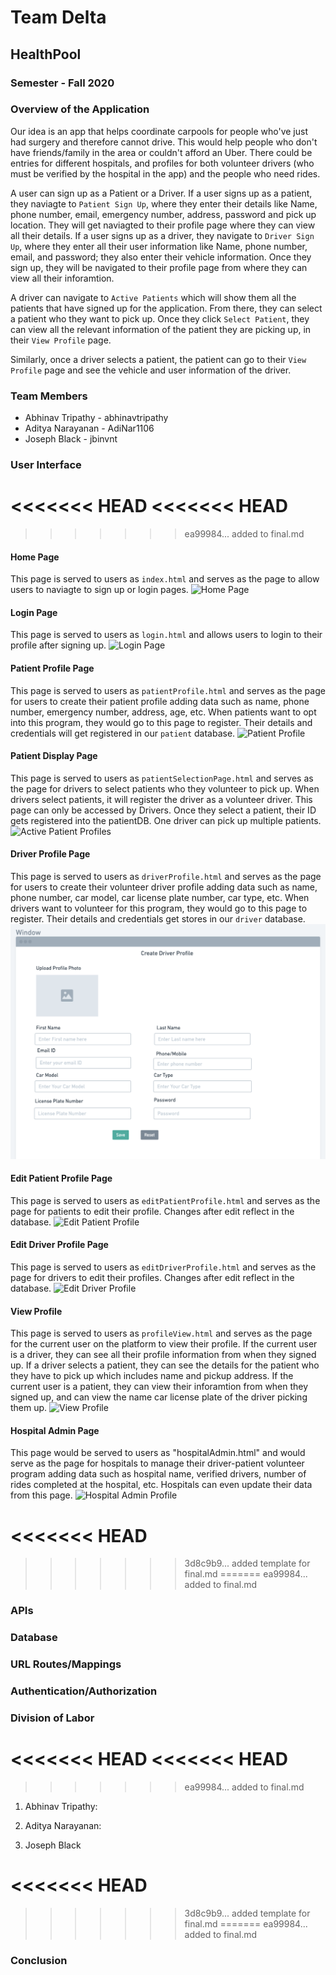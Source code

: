 # Team Delta

## HealthPool

### Semester - Fall 2020

### Overview of the Application

Our idea is an app that helps coordinate carpools for people who've just had surgery and therefore cannot drive. This would help people who don't have friends/family in the area or couldn't afford an Uber. There could be entries for different hospitals, and profiles for both volunteer drivers (who must be verified by the hospital in the app) and the people who need rides.

A user can sign up as a Patient or a Driver. If a user signs up as a patient, they naviagte to `Patient Sign Up`, where they enter their details like Name, phone number, email, emergency number, address, password and pick up location. They will get naviagted to their profile page where they can view all their details. If a user signs up as a driver, they navigate to `Driver Sign Up`, where they enter all their user information like Name, phone number, email, and password; they also enter their vehicle information. Once they sign up, they will be navigated to their profile page from where they can view all their inforamtion. 

A driver can navigate to `Active Patients` which will show them all the patients that have signed up for the application. From there, they can select a patient who they want to pick up. Once they click `Select Patient`, they can view all the relevant information of the patient they are picking up, in their `View Profile` page.

Similarly, once a driver selects a patient, the patient can go to their `View Profile` page and see the vehicle and user information of the driver. 

### Team Members 

* Abhinav Tripathy - abhinavtripathy
* Aditya Narayanan - AdiNar1106
* Joseph Black - jbinvnt

### User Interface

<<<<<<< HEAD
<<<<<<< HEAD
=======
>>>>>>> ea99984... added to final.md
#### Home Page

This page is served to users as `index.html` and serves as the page to allow users to naviagte to sign up or login pages.
![Home Page]()

#### Login Page

This page is served to users as `login.html` and allows users to login to their profile after signing up.
![Login Page]()

#### Patient Profile Page

This page is served to users as `patientProfile.html` and serves as the page for users to create their patient profile adding data such as name, phone number, emergency number, address, age, etc. When patients want to opt into this program, they would go to this page to register. Their details and credentials will get registered in our `patient` database.
![Patient Profile]()

#### Patient Display Page

This page is served to users as `patientSelectionPage.html` and serves as the page for drivers to select patients who they volunteer to pick up. When drivers select patients, it will register the driver as a volunteer driver. This page can only be accessed by Drivers. Once they select a patient, their ID gets registered into the patientDB. One driver can pick up multiple patients.
![Active Patient Profiles]()

#### Driver Profile Page

This page is served to users as `driverProfile.html` and serves as the page for users to create their volunteer driver profile adding data such as name, phone number, car model, car license plate number, car type, etc. When drivers want to volunteer for this program, they would go to this page to register. Their details and credentials get stores in our `driver` database.
![Driver Profile](wireframes/driverProfile.png?raw=true)

#### Edit Patient Profile Page

This page is served to users as `editPatientProfile.html` and serves as the page for patients to edit their profile. Changes after edit reflect in the database.
![Edit Patient Profile]()

#### Edit Driver Profile Page

This page is served to users as `editDriverProfile.html` and serves as the page for drivers to edit their profiles. Changes after edit reflect in the database. 
![Edit Driver Profile]()

#### View Profile

This page is served to users as `profileView.html` and serves as the page for the current user on the platform to view their profile. If the current user is a driver, they can see all their profile information from when they signed up. If a driver selects a patient, they can see the details for the patient who they have to pick up which includes name and pickup address. If the current user is a patient, they can view their inforamtion from when they signed up, and can view the name car license plate of the driver picking them up.
![View Profile]()

#### Hospital Admin Page

This page would be served to users as "hospitalAdmin.html" and would serve as the page for hospitals to manage their driver-patient volunteer program adding data such as hospital name, verified drivers, number of rides completed at the hospital, etc. Hospitals can even update their data from this page.
![Hospital Admin Profile]()

<<<<<<< HEAD
=======
>>>>>>> 3d8c9b9... added template for final.md
=======
>>>>>>> ea99984... added to final.md
### APIs

### Database

### URL Routes/Mappings

### Authentication/Authorization

### Division of Labor

<<<<<<< HEAD
<<<<<<< HEAD
=======
>>>>>>> ea99984... added to final.md
1. Abhinav Tripathy:

2. Aditya Narayanan:

3. Joseph Black

<<<<<<< HEAD
=======
>>>>>>> 3d8c9b9... added template for final.md
=======
>>>>>>> ea99984... added to final.md
### Conclusion